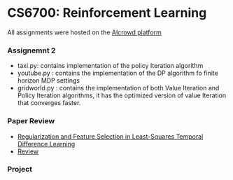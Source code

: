 # CS6700: Reinforcement Learning
All assignments were hosted on the [AIcrowd platform](https://www.aicrowd.com/challenges/iit-m-2021-assignment-2)

### Assignemnt 2

- taxi.py: contains implementation of the policy Iteration algorithm <br>
- youtube.py : contains the implementation of the DP algorithm fo finite horizon MDP settings
- gridworld.py : contains the implementation of both Value Iteration and Policy Iteration algorithms, it has the optimized version of value Iteration that converges faster.

### Paper Review
- [Regularization and Feature Selection in Least-Squares Temporal Difference Learning](https://zicokolter.com/publications/kolter2009regularization.pdf)
- [Review]()

### Project 
